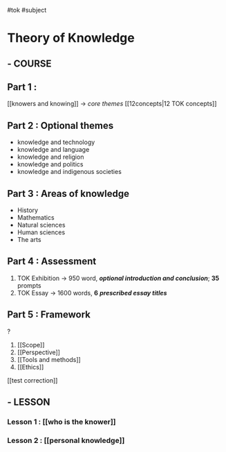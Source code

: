 #tok #subject
# Theory of Knowledge 
## - COURSE
## **Part 1 :** 
 [[knowers and knowing]] $\rightarrow$ *core themes* 
 [[12concepts|12 TOK concepts]]   

## **Part 2 :** Optional themes
- knowledge and technology
- knowledge and language
- knowledge and religion 
- knowledge and politics
- knowledge and indigenous societies  
## **Part 3 :** Areas of knowledge
- History 
- Mathematics 
- Natural sciences 
- Human sciences
- The arts 
## **Part 4 :** Assessment
1. TOK Exhibition $\rightarrow$ 950 word, ***optional introduction and conclusion***; __35__ prompts
2. TOK Essay $\rightarrow$ 1600 words, __6__ ***prescribed essay titles*** 
## **Part 5 :** Framework 
?
1. [[Scope]] 
2. [[Perspective]]
3. [[Tools and methods]]
4. [[Ethics]]

[[test correction]] 
## - LESSON
### **Lesson 1 :** [[who is the knower]] 
### **Lesson 2 :** [[personal knowledge]] 
